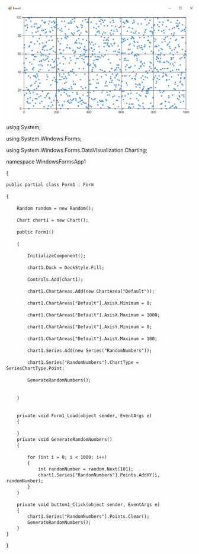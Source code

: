 ![screenshot](1.jpg)




using System;

using System.Windows.Forms;

using System.Windows.Forms.DataVisualization.Charting;


namespace WindowsFormsApp1

{

    public partial class Form1 : Form
	
    {
	
        Random random = new Random();
		
        Chart chart1 = new Chart();
		
        public Form1()
		
        {
		
            InitializeComponent();
			
            chart1.Dock = DockStyle.Fill;
			
            Controls.Add(chart1);
			
            chart1.ChartAreas.Add(new ChartArea("Default"));
			
            chart1.ChartAreas["Default"].AxisX.Minimum = 0;
			
            chart1.ChartAreas["Default"].AxisX.Maximum = 1000;
			
            chart1.ChartAreas["Default"].AxisY.Minimum = 0;
			
            chart1.ChartAreas["Default"].AxisY.Maximum = 100;
			
            chart1.Series.Add(new Series("RandomNumbers"));
			
            chart1.Series["RandomNumbers"].ChartType = SeriesChartType.Point;
			
            GenerateRandomNumbers();
			

        }


        private void Form1_Load(object sender, EventArgs e)
        {

        }
        private void GenerateRandomNumbers()
        {
            
            for (int i = 0; i < 1000; i++)
            {
                int randomNumber = random.Next(101);
                chart1.Series["RandomNumbers"].Points.AddXY(i, randomNumber);
            }
        }

        private void button1_Click(object sender, EventArgs e)
        {
            chart1.Series["RandomNumbers"].Points.Clear();
            GenerateRandomNumbers();
        }
    }
}
